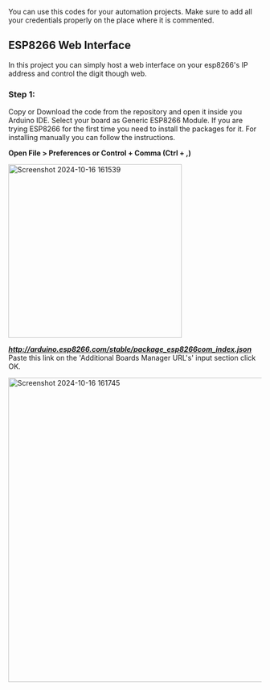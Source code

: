You can use this codes for your automation projects.
Make sure to add all your credentials properly on the place where it is commented.

## ESP8266 Web Interface

In this project you can simply host a web interface on your esp8266's IP address and control the digit though web.

### Step 1:
Copy or Download the code from the repository and open it inside you Arduino IDE. Select your board as Generic ESP8266 Module. If you are trying ESP8266 for the first time you need to install the packages for it. For installing manually you can follow the instructions.

__Open File > Preferences or Control + Comma (Ctrl + ,)__

<img width="345" alt="Screenshot 2024-10-16 161539" src="https://github.com/user-attachments/assets/47759b64-5486-4d55-b619-b6acab997d8d">

___http://arduino.esp8266.com/stable/package_esp8266com_index.json___ Paste this link on the 'Additional Boards Manager URL's' input section click OK.

<img width="605" alt="Screenshot 2024-10-16 161745" src="https://github.com/user-attachments/assets/5d02d396-2554-4505-9168-6d5ad80ef884">
